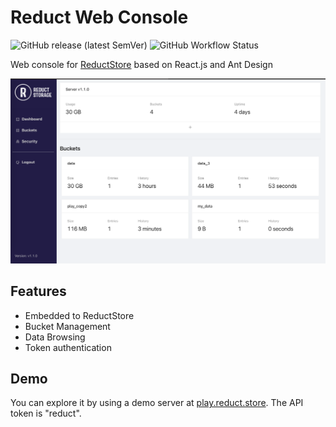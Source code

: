 # Reduct Web Console

![GitHub release (latest SemVer)](https://img.shields.io/github/v/release/reduct-storage/web-console)
![GitHub Workflow Status](https://img.shields.io/github/workflow/status/reduct-storage/web-console/ci)

Web console for [ReductStore](https://reduct.store) based on React.js and Ant Design


![Dashboard](readme/dashboard.png) 


## Features

* Embedded to ReductStore
* Bucket Management
* Data Browsing
* Token authentication

## Demo

You can explore it by using a demo server at [play.reduct.store](https://play.reduct.store).
The API token is "reduct".
